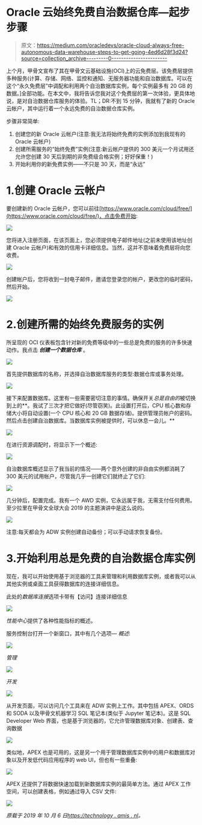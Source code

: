 # Oracle 云始终免费自治数据仓库—起步步骤

> 原文：<https://medium.com/oracledevs/oracle-cloud-always-free-autonomous-data-warehouse-steps-to-get-going-4ed6d28f3d24?source=collection_archive---------0----------------------->

上个月，甲骨文宣布了其在甲骨文云基础设施(OCI)上的云免费层。该免费层提供多种服务(计算、存储、网络、监控和通知、无服务器功能和自治数据库。可以在这个“永久免费层”中调配和利用两个自治数据库实例，每个实例最多有 20 GB 的数据。]全部功能。在本文中，我将告诉您我对这个免费层的第一次体验，更具体地说，是对自治数据仓库服务的体验。TL；DR:不到 15 分钟，我就有了新的 Oracle 云帐户，其中运行着一个永远免费的自治数据仓库实例。

步骤非常简单:

1.  创建您的新 Oracle 云帐户(注意:我无法将始终免费的实例添加到我现有的 Oracle 云帐户)
2.  创建所需服务的“始终免费”实例(注意:新云帐户提供的 300 美元一个月试用还允许您创建 30 天后到期的非免费级合格实例；好好保重！)
3.  开始利用你的新免费实例——不只是 30 天，而是“永远”

# 1.创建 Oracle 云帐户

要创建新的 Oracle 云帐户，您可以前往[https://www.oracle.com/cloud/free/](https://www.oracle.com/cloud/free/)，点击免费开始:

![](img/83ef8252275b162b21f6fd8a95d4a07d.png)

您将进入注册页面，在该页面上，您必须提供电子邮件地址(之前未使用该地址创建 Oracle 云帐户)和有效的信用卡详细信息。当然，这并不意味着免费层将向您收费。

![](img/8b7b1ffa27dcbe69a45361031cb91015.png)

创建帐户后，您将收到一封电子邮件，邀请您登录您的帐户，更改您的临时密码，然后开始。

![](img/3569cc33bc8895dc572b0f337c6fbd56.png)

# 2.创建所需的始终免费服务的实例

所呈现的 OCI 仪表板包含针对新的免费等级中的一些总是免费的服务的许多快速动作。我点击 ***创建一个数据仓库*** 。

![](img/b565a7519f010f3b19b412971bc40172.png)

首先提供数据库的名称，并选择自治数据库服务的类型:数据仓库或事务处理。

![](img/aa8af6178b7729d11c3de0c30d9d2bb0.png)

接下来配置数据库。这里有一些需要密切注意的事情。确保开关*总是自由的*被切换到上的**。我试了三次才把它做好(尽管窃笑)。此设置打开后，CPU 核心数和存储大小将自动设置(一个 CPU 核心和 20 GB 数据存储)。提供管理员帐户的密码。然后点击创建自治数据库。当数据库实例被提供时，可以休息一会儿。**

![](img/859451f4b9d0c32a28c4455ec633be6b.png)

在进行资源调配时，将显示下一个概述:

![](img/d2824fdba8c9e94ccea7abed0f912192.png)

自治数据库概述显示了我当前的情况——两个意外创建的非自由实例都消耗了 300 美元的试用帐户，尽管我几乎一创建它们就终止了它们:

![](img/97ffa1e9cda7f5fe904ed46801873a55.png)

几分钟后，配置完成。我有一个 AWD 实例，它永远属于我，无需支付任何费用。至少拉里在甲骨文全球大会 2019 的主题演讲中是这么说的。

![](img/3000fcd714674b04160c2220a3985dda.png)

注意:每天都会为 ADW 实例创建自动备份；可以手动请求恢复备份。

# 3.开始利用总是免费的自治数据仓库实例

现在，我可以开始使用基于浏览器的工具来管理和利用数据库实例，或者我可以从其他实例或桌面工具获得数据库的连接详细信息。

此处的*数据库连接*选项卡带有【访问】连接详细信息

![](img/031311e46d86015c6f4c6f4fa51d387a.png)

*性能中心*提供了各种性能指标的概述。

服务控制台打开一个新窗口，其中有几个选项— *概述*:

![](img/2f97aac9325f200bcb4ac1d54afe5c36.png)

*管理*

![](img/6723db321899da70e1b7b5a7b8e64ba0.png)

*开发*

![](img/175ce8fd565952ca3648830b1bed5c0f.png)

从开发页面，可以访问几个工具来在 ADW 实例上工作。其中包括 APEX、ORDS 和 SODA 以及甲骨文机器学习 SQL 笔记本(类似于 Jupyter 笔记本)。这是 SQL Developer Web 界面，也是基于浏览器的，它允许管理数据库对象、创建表、查询数据

![](img/26f4e7ebdb00a3188aba400cf91182e9.png)

类似地，APEX 也是可用的，这是另一个用于管理数据库实例中的用户和数据库对象以及开发低代码应用程序的 web UI，但也有一些重叠:

![](img/9d87adf20b02d1f893ba82a8827d8568.png)

APEX 还提供了将数据快速加载到新数据库实例的最简单方法。通过 APEX 工作空间，可以创建表格，例如通过导入 CSV 文件:

![](img/cecef09a379d5a6c371440f3b0d5fd51.png)

*原载于 2019 年 10 月 6 日*[*https://technology . amis . nl*](https://technology.amis.nl/2019/10/06/oracle-cloud-always-free-autonomous-data-warehouse-steps-to-get-going/)*。*